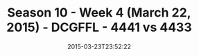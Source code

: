 ---
title: Season 10 - Week 4 (March 22, 2015) - DCGFFL - 4441 vs 4433
teams_score:
- team: 4441
  score:
- team: 4433
  score: 22
mvp: Nolan L. (Silver), Tyler E. (Navy)
game-ball: N/A
sportsperson: ''
season: 10
week:
date: '2015-03-23T23:52:22'
pageid: season-10-week-four-4441-vs-4433
---